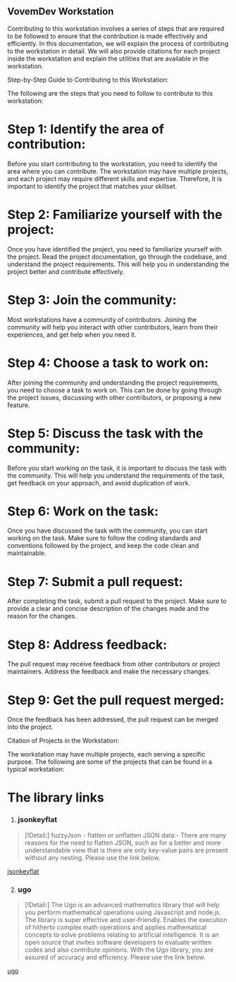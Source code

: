 ## VovemDev Workstation

Contributing to this workstation involves a series of steps that are required to be followed to ensure that the contribution is made effectively and efficiently. In this documentation, we will explain the process of contributing to the workstation in detail. We will also provide citations for each project inside the workstation and explain the utilities that are available in the workstation.

Step-by-Step Guide to Contributing to this Workstation:

The following are the steps that you need to follow to contribute to this workstation:

# Step 1: Identify the area of contribution:
Before you start contributing to the workstation, you need to identify the area where you can contribute. The workstation may have multiple projects, and each project may require different skills and expertise. Therefore, it is important to identify the project that matches your skillset.

# Step 2: Familiarize yourself with the project:
Once you have identified the project, you need to familiarize yourself with the project. Read the project documentation, go through the codebase, and understand the project requirements. This will help you in understanding the project better and contribute effectively.

# Step 3: Join the community:
Most workstations have a community of contributors. Joining the community will help you interact with other contributors, learn from their experiences, and get help when you need it.

# Step 4: Choose a task to work on:
After joining the community and understanding the project requirements, you need to choose a task to work on. This can be done by going through the project issues, discussing with other contributors, or proposing a new feature.

# Step 5: Discuss the task with the community:
Before you start working on the task, it is important to discuss the task with the community. This will help you understand the requirements of the task, get feedback on your approach, and avoid duplication of work.

# Step 6: Work on the task:
Once you have discussed the task with the community, you can start working on the task. Make sure to follow the coding standards and conventions followed by the project, and keep the code clean and maintainable.

# Step 7: Submit a pull request:
After completing the task, submit a pull request to the project. Make sure to provide a clear and concise description of the changes made and the reason for the changes.

# Step 8: Address feedback:
The pull request may receive feedback from other contributors or project maintainers. Address the feedback and make the necessary changes.

# Step 9: Get the pull request merged:
Once the feedback has been addressed, the pull request can be merged into the project.

Citation of Projects in the Workstation:

The workstation may have multiple projects, each serving a specific purpose. The following are some of the projects that can be found in a typical workstation:

# The library links

1. ### jsonkeyflat

>[!Detail:]
>fuzzyJson - flatten or unflatten JSON data:- There are many reasons for the need to flatten JSON, such as for a better and more understandable view that is there are only key-value pairs are present without any nesting. Please use the link below.

[jsonkeyflat](https://github.com/vovemdev/jsonkeyflat)

2. ### ugo

>[!Detail:]
>The Ugo is an advanced mathematics library that will help you perform mathematical operations using Javascript and node.js. The library is super effective and user-friendly. Enables the execution of hitherto complex math operations and applies mathematical concepts to solve problems relating to artificial intelligence. It is an open source that invites software developers to evaluate written codes and also contribute opinions. With the Ugo library, you are assured of accuracy and efficiency. Please use the link below.

[ugo](https://github.com/vovemdev/ugo)


